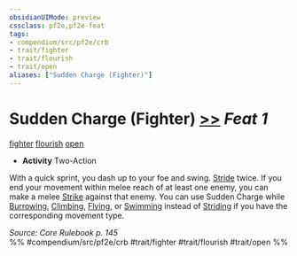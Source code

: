 ```yaml
---
obsidianUIMode: preview
cssclass: pf2e,pf2e-feat
tags:
- compendium/src/pf2e/crb
- trait/fighter
- trait/flourish
- trait/open
aliases: ["Sudden Charge (Fighter)"]
---
```

# Sudden Charge (Fighter)  [>>](chapter-9-playing-the-game.md#Actions "Two-Action") *Feat 1*  
[fighter](Reference/Rules/Traits/fighter.md "Fighter Class Trait")  [flourish](flourish.md "Flourish Combat Trait")  [open](open.md "Open Combat Trait")  

- **Activity** Two-Action

With a quick sprint, you dash up to your foe and swing. [Stride](stride.md) twice. If you end your movement within melee reach of at least one enemy, you can make a melee [Strike](strike.md) against that enemy. You can use Sudden Charge while [Burrowing](burrow.md), [Climbing](climb.md), [Flying](Reference/Rules/Actions/fly.md), or [Swimming](swim.md) instead of [Striding](stride.md) if you have the corresponding movement type.

*Source: Core Rulebook p. 145*  
%% #compendium/src/pf2e/crb #trait/fighter #trait/flourish #trait/open %%
